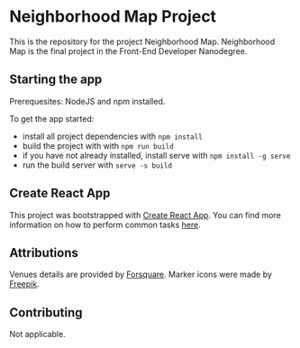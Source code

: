 # Neighborhood Map Project

This is the repository for the project Neighborhood Map. Neighborhood Map is the final project in the Front-End Developer Nanodegree.

## Starting the app

Prerequesites: NodeJS and npm installed.

To get the app started:

* install all project dependencies with `npm install`
* build the project with with `npm run build`
* if you have not already installed, install serve with `npm install -g serve`
* run the build server with `serve -s build`

## Create React App

This project was bootstrapped with [Create React App](https://github.com/facebookincubator/create-react-app). You can find more information on how to perform common tasks [here](https://github.com/facebookincubator/create-react-app/blob/master/packages/react-scripts/template/README.md).

## Attributions

Venues details are provided by [Forsquare](https://foursquare.com/).
Marker icons were made by [Freepik](http://www.freepik.com).

## Contributing

Not applicable.
